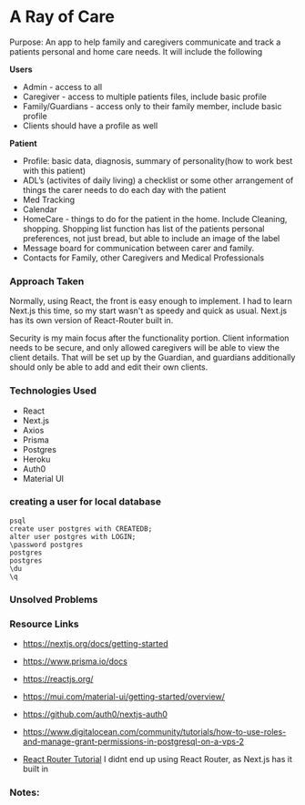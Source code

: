 # A Ray of Care
Purpose: An app to help family and caregivers communicate and track a patients personal and home care needs. It will include the following

**Users**
- Admin - access to all
- Caregiver - access to multiple patients files, include basic profile
- Family/Guardians - access only to their family member, include basic profile
- Clients should have a profile as well

**Patient**
- Profile: basic data, diagnosis, summary of personality(how to work best with this patient)
- ADL’s (activites of daily living) a checklist or some other arrangement of things the carer needs to do each day with the patient
- Med Tracking
- Calendar
- HomeCare - things to do for the patient in the home. Include Cleaning, shopping. Shopping list function has list of the patients personal preferences, not just bread, but able to include an image of the label
- Message board for communication between carer and family.
- Contacts for Family, other Caregivers and Medical Professionals

### Approach Taken

Normally, using React, the front is easy enough to implement. I had to learn Next.js this time, so my start wasn't as speedy and quick as usual. Next.js has its own version of React-Router built in. 

Security is my main focus after the functionality portion. Client information needs to be secure, and only allowed caregivers will be able to view the client details. That will be set up by the Guardian, and guardians additionally should only be able to add and edit their own clients. 

### Technologies Used

* React
* Next.js
* Axios
* Prisma
* Postgres
* Heroku
* Auth0
* Material UI


### creating a user for local database

```
psql
create user postgres with CREATEDB;
alter user postgres with LOGIN;
\password postgres
postgres
postgres
\du
\q
```
### Unsolved Problems



### Resource Links
* https://nextjs.org/docs/getting-started
* https://www.prisma.io/docs
* https://reactjs.org/
* https://mui.com/material-ui/getting-started/overview/
* https://github.com/auth0/nextjs-auth0
* https://www.digitalocean.com/community/tutorials/how-to-use-roles-and-manage-grant-permissions-in-postgresql-on-a-vps-2

* [React Router Tutorial](https://www.youtube.com/watch?v=Ul3y1LXxzdU) I didnt end up using React Router, as Next.js has it built in


### Notes:
